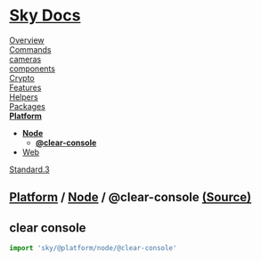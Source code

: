 <!--- This @clear-console was auto-generated using "npx sky readme" --> 

# [Sky Docs](../../../README.md)

[Overview](..%2F..%2F..%2Fdocs%2FREADME.md)   
[Commands](..%2F..%2F..%2F%5Fcommands%2Fdocs%2FREADME.md)   
[cameras](..%2F..%2F..%2Fcameras%2FREADME.md)   
[components](..%2F..%2F..%2Fcomponents%2FREADME.md)   
[Crypto](..%2F..%2F..%2Fcrypto%2FREADME.md)   
[Features](..%2F..%2F..%2Ffeatures%2FREADME.md)   
[Helpers](..%2F..%2F..%2Fhelpers%2FREADME.md)   
[Packages](..%2F..%2F..%2Fpkgs%2FREADME.md)   
**[Platform](..%2F..%2F..%2Fplatform%2FREADME.md)**   
* **[Node](..%2F..%2F..%2Fplatform%2Fnode%2FREADME.md)**  
   * **[@clear-console](..%2F..%2F..%2Fplatform%2Fnode%2F%40clear-console%2FREADME.md)**
* [Web](..%2F..%2F..%2Fplatform%2Fweb%2FREADME.md)
  
[Standard.3](..%2F..%2F..%2Fstandard%2FREADME.md)   

## [Platform](..%2F..%2F..%2Fplatform%2FREADME.md) / [Node](..%2F..%2F..%2Fplatform%2Fnode%2FREADME.md) / @clear-console [(Source)](..%2F..%2F..%2Fplatform%2Fnode%2F%40clear-console%2F)

## clear console

```typescript
import 'sky/@platform/node/@clear-console'

```